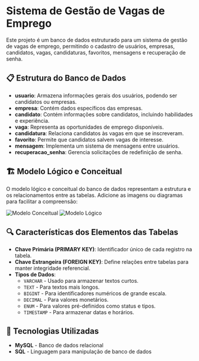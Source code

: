 #  Sistema de Gestão de Vagas de Emprego

Este projeto é um banco de dados estruturado para um sistema de gestão de vagas de emprego, permitindo o cadastro de usuários, empresas, candidatos, vagas, candidaturas, favoritos, mensagens e recuperação de senha.

<h2>📋 Estrutura do Banco de Dados</h2>
<ul>
    <li><strong>usuario</strong>: Armazena informações gerais dos usuários, podendo ser candidatos ou empresas.</li>
    <li><strong>empresa</strong>: Contém dados específicos das empresas.</li>
    <li><strong>candidato</strong>: Contém informações sobre candidatos, incluindo habilidades e experiência.</li>
    <li><strong>vaga</strong>: Representa as oportunidades de emprego disponíveis.</li>
    <li><strong>candidatura</strong>: Relaciona candidatos às vagas em que se inscreveram.</li>
    <li><strong>favorito</strong>: Permite que candidatos salvem vagas de interesse.</li>
    <li><strong>mensagem</strong>: Implementa um sistema de mensagens entre usuários.</li>
    <li><strong>recuperacao_senha</strong>: Gerencia solicitações de redefinição de senha.</li>
</ul>

<h2>🏗️ Modelo Lógico e Conceitual</h2>
<p>O modelo lógico e conceitual do banco de dados representam a estrutura e os relacionamentos entre as tabelas. Adicione as imagens ou diagramas para facilitar a compreensão:</p>
<img src="https://github.com/user-attachments/assets/f230e29a-2095-4ea8-93e0-6b1bda0d0cb0" alt="Modelo Conceitual">
<img src="https://github.com/user-attachments/assets/40b98e36-d165-4f50-b851-adbd615910d7" alt="Modelo Lógico">

<h2>🔍 Características dos Elementos das Tabelas</h2>
<ul>
    <li><strong>Chave Primária (PRIMARY KEY)</strong>: Identificador único de cada registro na tabela.</li>
    <li><strong>Chave Estrangeira (FOREIGN KEY)</strong>: Define relações entre tabelas para manter integridade referencial.</li>
    <li><strong>Tipos de Dados</strong>:
        <ul>
            <li><code>VARCHAR</code> - Usado para armazenar textos curtos.</li>
            <li><code>TEXT</code> - Para textos mais longos.</li>
            <li><code>BIGINT</code> - Para identificadores numéricos de grande escala.</li>
            <li><code>DECIMAL</code> - Para valores monetários.</li>
            <li><code>ENUM</code> - Para valores pré-definidos como status e tipos.</li>
            <li><code>TIMESTAMP</code> - Para armazenar datas e horários.</li>
        </ul>
    </li>
</ul>

<h2>🚀 Tecnologias Utilizadas</h2>
<ul>
    <li><strong>MySQL</strong> - Banco de dados relacional</li>
    <li><strong>SQL</strong> - Linguagem para manipulação de banco de dados</li>
</ul>
